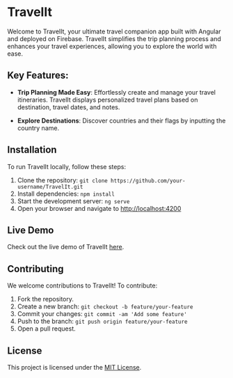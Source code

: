 # TravelIt

Welcome to TravelIt, your ultimate travel companion app built with Angular and deployed on Firebase. TravelIt simplifies the trip planning process and enhances your travel experiences, allowing you to explore the world with ease.

## Key Features:

- **Trip Planning Made Easy**: Effortlessly create and manage your travel itineraries. TravelIt displays personalized travel plans based on destination, travel dates, and notes.

- **Explore Destinations**: Discover countries and their flags by inputting the country name.

## Installation

To run TravelIt locally, follow these steps:

1. Clone the repository: `git clone https://github.com/your-username/TravelIt.git`
2. Install dependencies: `npm install`
3. Start the development server: `ng serve`
4. Open your browser and navigate to [http://localhost:4200](http://localhost:4200)

## Live Demo

Check out the live demo of TravelIt [here](https://travelit-tomer.firebaseapp.com/).

## Contributing

We welcome contributions to TravelIt! To contribute:

1. Fork the repository.
2. Create a new branch: `git checkout -b feature/your-feature`
3. Commit your changes: `git commit -am 'Add some feature'`
4. Push to the branch: `git push origin feature/your-feature`
5. Open a pull request.

## License

This project is licensed under the [MIT License](https://opensource.org/licenses/MIT).
